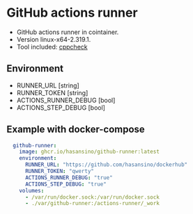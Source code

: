 # GitHub actions runner

+ GitHub actions runner in cointainer.
+ Version linux-x64-2.319.1.
+ Tool included: [cppcheck](https://cppcheck.sourceforge.io/)

## Environment

+ RUNNER_URL [string]
+ RUNNER_TOKEN [string]
+ ACTIONS_RUNNER_DEBUG [bool]
+ ACTIONS_STEP_DEBUG [bool]

## Example with docker-compose

```yaml
  github-runner:
    image: ghcr.io/hasansino/github-runner:latest
    environment:
      RUNNER_URL: "https://github.com/hasansino/dockerhub"
      RUNNER_TOKEN: "qwerty"
      ACTIONS_RUNNER_DEBUG: "true"
      ACTIONS_STEP_DEBUG: "true"
    volumes:
      - /var/run/docker.sock:/var/run/docker.sock
      - ./var/github-runner:/actions-runner/_work
```
